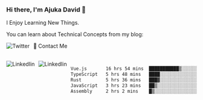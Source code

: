 ### Hi there, I'm Ajuka David 🥷

I Enjoy Learning New Things.

You can learn about Technical Concepts from my blog:

<a href="https://tobit.hashnode.dev/"> <img src="https://img.shields.io/badge/Hashnode-2962FF?style=for-the-badge&logo=hashnode&logoColor=white"
     alt="Twitter"
     style="float: left; margin-right: 10px;" /> </a>


📱 Contact Me

<br />
<a href="https://www.linkedin.com/in/david-ajuka-630660144/"> <img src="https://img.shields.io/badge/LinkedIn-0077B5?style=for-the-badge&logo=linkedin&logoColor=white"
     alt="LinkedIin"
     style="float: left; margin-right: 10px;" /> </a> <a href="mailto:ajuka.zephiniah@gmail.com"> <img src="https://img.shields.io/badge/Gmail-D14836?style=for-the-badge&logo=gmail&logoColor=white"
     alt="LinkedIin"
     style="float: left; margin-right: 10px;" /> </a>
     

<!--START_SECTION:waka-->

```txt
Vue.js       16 hrs 54 mins  ███████████▒░░░░░░░░░░░░░   45.47 %
TypeScript   5 hrs 48 mins   ████░░░░░░░░░░░░░░░░░░░░░   15.63 %
Rust         5 hrs 36 mins   ███▓░░░░░░░░░░░░░░░░░░░░░   15.08 %
JavaScript   3 hrs 23 mins   ██▒░░░░░░░░░░░░░░░░░░░░░░   09.10 %
Assembly     2 hrs 2 mins    █▒░░░░░░░░░░░░░░░░░░░░░░░   05.50 %
```

<!--END_SECTION:waka-->
